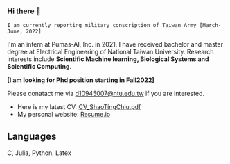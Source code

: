 ### Hi there 👋

```
I am currently reporting military conscription of Taiwan Army [March-June, 2022]
```

I'm an intern at Pumas-AI, Inc. in 2021. I have received bachelor and master degree at Electrical Engineering of National Taiwan University. Research interests include **Scientific Machine learning, Biological Systems and Scientific Computing**. 

**[I am looking for Phd position starting in Fall2022]** 

Please conatact me via d10945007@ntu.edu.tw if you are interested.

- Here is my latest CV: [CV_ShaoTingChiu.pdf](https://stevengogogo.github.io/ResumeCustomized/CV/CV_ShaoTingChiu.pdf)
- My personal website: [Resume.io](https://stevengogogo.github.io/Resume.io/)

## Languages 

C, Julia, Python, Latex



  


<!--
**stevengogogo/stevengogogo** is a ✨ _special_ ✨ repository because its `README.md` (this file) appears on your GitHub profile.

Here are some ideas to get you started:

- 🔭 I’m currently working on ...
- 🌱 I’m currently learning ...
- 👯 I’m looking to collaborate on ...
- 🤔 I’m looking for help with ...
- 💬 Ask me about ...
- 📫 How to reach me: ...
- 😄 Pronouns: ... fefe
- ⚡ Fun fact: ...
-->
